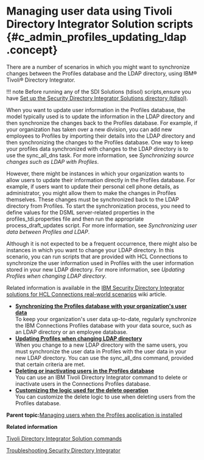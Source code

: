 # Managing user data using Tivoli Directory Integrator Solution scripts {#c_admin_profiles_updating_ldap .concept}

There are a number of scenarios in which you might want to synchronize changes between the Profiles database and the LDAP directory, using IBM® Tivoli® Directory Integrator.

!!! note
    Before running any of the SDI Solutions \(tdisol\) scripts,ensure you have [Set up the Security Directory Integrator Solutions directory \(tdisol\)](../install/t_setting_up_security_dir_integ_solutions_dir.md).

When you want to update user information in the Profiles database, the model typically used is to update the information in the LDAP directory and then synchronize the changes back to the Profiles database. For example, if your organization has taken over a new division, you can add new employees to Profiles by importing their details into the LDAP directory and then synchronizing the changes to the Profiles database. One way to keep your profiles data synchronized with changes to the LDAP directory is to use the sync\_all\_dns task. For more information, see *Synchronizing source changes such as LDAP with Profiles*.

However, there might be instances in which your organization wants to allow users to update their information directly in the Profiles database. For example, if users want to update their personal cell phone details, as administrator, you might allow them to make the changes in Profiles themselves. These changes must be synchronized back to the LDAP directory from Profiles. To start the synchronization process, you need to define values for the DSML server-related properties in the profiles\_tdi.properties file and then run the appropriate process\_draft\_updates script. For more information, see *Synchronizing user data between Profiles and LDAP*.

Although it is not expected to be a frequent occurrence, there might also be instances in which you want to change your LDAP directory. In this scenario, you can run scripts that are provided with HCL Connections to synchronize the user information used in Profiles with the user information stored in your new LDAP directory. For more information, see *Updating Profiles when changing LDAP directory*.

Related information is available in the [IBM Security Directory Integrator solutions for HCL Connections real-world scenarios](http://www-10.lotus.com/ldd/lcwiki.nsf/dx/IBM_Tivoli_Directory_Integrator_solutions_for_IBM_Connections_real-world_scenarios) wiki article.

-   **[Synchronizing the Profiles database with your organization's user data](../admin/t_admin_profiles_sync_ldap.md)**  
To keep your organization's user data up-to-date, regularly synchronize the IBM Connections Profiles database with your data source, such as an LDAP directory or an employee database.
-   **[Updating Profiles when changing LDAP directory](../admin/t_admin_profiles_change_ldaps.md)**  
When you change to a new LDAP directory with the same users, you must synchronize the user data in Profiles with the user data in your new LDAP directory. You can use the sync\_all\_dns command, provided that certain criteria are met.
-   **[Deleting or inactivating users in the Profiles database](../admin/t_admin_profiles_delete_users.md)**  
You can use an IBM Tivoli Directory Integrator command to delete or inactivate users in the Connections Profiles database.
-   **[Customizing the logic used for the delete operation](../admin/t_admin_profiles_customize_delete_logic.md)**  
You can customize the delete logic to use when deleting users from the Profiles database.

**Parent topic:**[Managing users when the Profiles application is installed](../admin/c_admin_common_user_life_cycle_with_profiles.md)

**Related information**  


[Tivoli Directory Integrator Solution commands](../admin/r_admin_profiles_tdi_commands.md)

[Troubleshooting Security Directory Integrator](../troubleshoot/ts_t_check_tdi.md)

